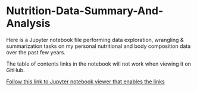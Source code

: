 # Nutrition-Data-Summary-And-Analysis
Here is a Jupyter notebook file performing data exploration, wrangling & summarization tasks on my personal nutritional and body composition data over the past few years. 

The table of contents links in the notebook will not work when viewing it on GitHub.

[Follow this link to Jupyter notebook viewer that enables the links](https://nbviewer.org/github/Cory-DeDell/Nutrition-Data-Summary-And-Analysis/blob/main/Nutrition%20Data%20Wrangling%20%26%20Exploration.ipynb)
